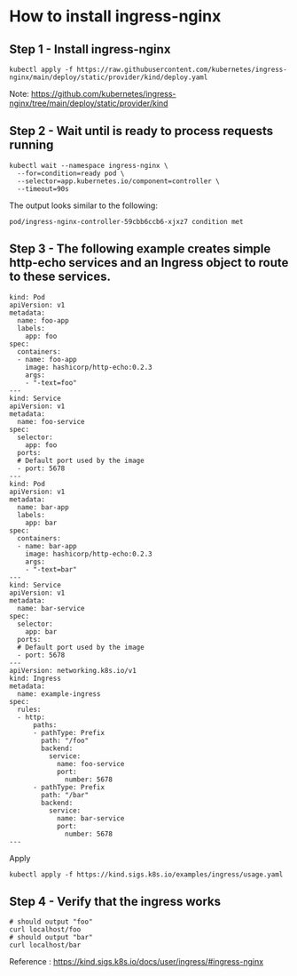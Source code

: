 # How to install ingress-nginx
## Step 1 - Install ingress-nginx
```shell
kubectl apply -f https://raw.githubusercontent.com/kubernetes/ingress-nginx/main/deploy/static/provider/kind/deploy.yaml
```
Note: https://github.com/kubernetes/ingress-nginx/tree/main/deploy/static/provider/kind
## Step 2 - Wait until is ready to process requests running
```shell
kubectl wait --namespace ingress-nginx \
  --for=condition=ready pod \
  --selector=app.kubernetes.io/component=controller \
  --timeout=90s
```
The output looks similar to the following:
```shell
pod/ingress-nginx-controller-59cbb6ccb6-xjxz7 condition met
```
## Step 3 - The following example creates simple http-echo services and an Ingress object to route to these services.
```shell
kind: Pod
apiVersion: v1
metadata:
  name: foo-app
  labels:
    app: foo
spec:
  containers:
  - name: foo-app
    image: hashicorp/http-echo:0.2.3
    args:
    - "-text=foo"
---
kind: Service
apiVersion: v1
metadata:
  name: foo-service
spec:
  selector:
    app: foo
  ports:
  # Default port used by the image
  - port: 5678
---
kind: Pod
apiVersion: v1
metadata:
  name: bar-app
  labels:
    app: bar
spec:
  containers:
  - name: bar-app
    image: hashicorp/http-echo:0.2.3
    args:
    - "-text=bar"
---
kind: Service
apiVersion: v1
metadata:
  name: bar-service
spec:
  selector:
    app: bar
  ports:
  # Default port used by the image
  - port: 5678
---
apiVersion: networking.k8s.io/v1
kind: Ingress
metadata:
  name: example-ingress
spec:
  rules:
  - http:
      paths:
      - pathType: Prefix
        path: "/foo"
        backend:
          service:
            name: foo-service
            port:
              number: 5678
      - pathType: Prefix
        path: "/bar"
        backend:
          service:
            name: bar-service
            port:
              number: 5678
---
```
Apply
```shell
kubectl apply -f https://kind.sigs.k8s.io/examples/ingress/usage.yaml
```
## Step 4 - Verify that the ingress works
```shell
# should output "foo"
curl localhost/foo
# should output "bar"
curl localhost/bar
```
Reference : https://kind.sigs.k8s.io/docs/user/ingress/#ingress-nginx



